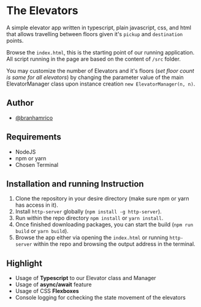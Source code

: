 
# The Elevators
A simple elevator app written in typescript, plain javascript, css, and html that allows travelling between floors given it's `pickup` and `destination` points.

Browse the `index.html`, this is the starting point of our running application. All script running in the page are based on the content of `/src` folder. 


You may customize the number of Elevators and it's floors (*set floor count is same for all elevators*) by changing the parameter value of the main ElevatorManager class upon instance creation `new ElevatorManager(n, n)`.

## Author
- [@branhamrico](https://github.com/branhamrico)


## Requirements
- NodeJS
- npm or yarn
- Chosen Terminal

## Installation and running Instruction
1. Clone the repository in your desire directory (make sure npm or yarn has access in it).
2. Install `http-server` globally (`npm install -g http-server`).
2. Run within the repo directory `npm install` or `yarn install`.
3. Once finished downloading packages, you can start the build (`npm run build` or `yarn build`).
4. Browse the app either via opening the `index.html` or running `http-server` within the repo and browsing the output address in the terminal.




## Highlight
- Usage of **Typescript** to our Elevator class and Manager
- Usage of **async/await** feature
- Usage of CSS **Flexboxes**
- Console logging for cchecking the state movement of the elevators
